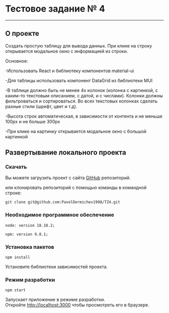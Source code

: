 # Тестовое задание № 4

***
## О проекте

Создать простую таблицу для вывода данных.
При клике на строку открывается модальное окно с информацией из строки.

Основное:

-Использовать React и библиотеку компонентов material-ui

-Для таблицы использовать компонент DataGrid из библиотеки MUI

-В таблице должно быть не менее 4х колонок (колонка с картинкой, с каким-то текстовым описанием, с датой, и с числами).
Колонки должны фильтроваться и сортироваться.
Во всех текстовых колонках сделать разные стили (шрифт, цвет и т.д).

-Высота строк автоматическая, в зависимости от контента и не меньше 100px и не больше  300px

-При клике на картинку открывается модальное окно с большой картинкой

## Развертывание локального проекта
### Скачать

Вы можете загрузить проект с сайта [GitHub](git@github.com:PavelDermichev1998/TZ4.git) репозиторий.

или клонировать репозиторий с помощью команды в командной строке:
````
git clone git@github.com:PavelDermichev1998/TZ4.git
````

### Необходимое программное обеспечение

`node: version 18.18.2;`

`npm: version 9.8.1;`

### Установка пакетов

````
npm install
````
Установите библиотеки зависимостей проекта.

### Режим разработки
````
npm start
````
Запускает приложение в режиме разработки.\
Откройте [http://localhost:3000](http://localhost:3000) чтобы просмотреть его в браузере.




